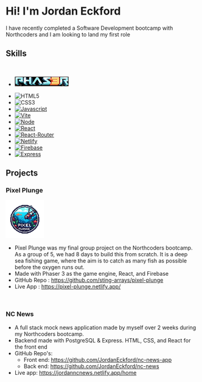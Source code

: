 # Hi! I'm Jordan Eckford

I have recently completed a Software Development bootcamp with Northcoders and I am looking to land my first role

## Skills

  <br>
  
  * <a href='https://phaser.io'><img src="./public/Phaser.png" width=141 height=25></a>

- ![HTML5][htmlimg]
- ![CSS3][cssimg]
- [![Javascript][Javascriptimg]][Javscript-url]
- [![Vite][Viteimg]][Vite-url]
- [![Node][nodeimg]][node-url]
- [![React][React.js]][React-url]
- [![React-Router][ReactRouterimg]][ReactRouter-url]
- [![Netlify][Netlifyimg]][Netlify-url]
- [![Firebase][Firebaseimg]][Firebase-url]
- [![Express][expressimg]][express-url]

## Projects

### Pixel Plunge

<a href='https://phaser.io'><img src="./public/pixelplungelogo.png" height=100></a>

- Pixel Plunge was my final group project on the Northcoders bootcamp. As a group of 5, we had 8 days to build this from scratch. It is a deep sea fishing game, where the aim is to catch as many fish as possible before the oxygen runs out.
- Made with Phaser 3 as the game engine, React, and Firebase
- GitHub Repo : https://github.com/sting-arrays/pixel-plunge
- Live App : https://pixel-plunge.netlify.app/

<br>

### NC News

- A full stack mock news application made by myself over 2 weeks during my Northcoders bootcamp.
- Backend made with PostgreSQL & Express. HTML, CSS, and React for the front end
- GitHub Repo's:
  - Front end: https://github.com/JordanEckford/nc-news-app
  - Back end: https://github.com/JordanEckford/nc-news
- Live app: https://jordanncnews.netlify.app/home

[React.js]: https://img.shields.io/badge/React-20232A?style=for-the-badge&logo=react&logoColor=61DAFB
[React-url]: https://reactjs.org/
[Javascriptimg]: https://img.shields.io/badge/JavaScript-F7DF1E?style=for-the-badge&logo=javascript&logoColor=black
[Javscript-url]: https://www.javascript.com
[ReactRouterimg]: https://img.shields.io/badge/React_Router-CA4245?style=for-the-badge&logo=react-router&logoColor=white
[ReactRouter-url]: https://reactrouter.com/en/main
[Netlifyimg]: https://img.shields.io/badge/Netlify-00C7B7?style=for-the-badge&logo=netlify&logoColor=white
[Netlify-url]: https://www.netlify.com
[Firebaseimg]: https://img.shields.io/badge/Firebase-039BE5?style=for-the-badge&logo=Firebase&logoColor=white
[Firebase-url]: https://firebase.google.com
[Viteimg]: https://img.shields.io/badge/vite-%23646CFF.svg?style=for-the-badge&logo=vite&logoColor=white
[Vite-url]: https://vitejs.dev
[expressimg]: https://img.shields.io/badge/Express.js-404D59?style=for-the-badge
[express-url]: https://expressjs.com/
[nodeimg]: https://img.shields.io/badge/Node.js-43853D?style=for-the-badge&logo=node.js&logoColor=white
[node-url]: https://nodejs.org/en/
[htmlimg]: https://img.shields.io/badge/HTML5-E34F26?style=for-the-badge&logo=html5&logoColor=white
[cssimg]: https://img.shields.io/badge/CSS-239120?&style=for-the-badge&logo=css3&logoColor=white

<!--
**JordanEckford/JordanEckford** is a ✨ _special_ ✨ repository because its `README.md` (this file) appears on your GitHub profile.

Here are some ideas to get you started:

- 🔭 I’m currently working on ...
- 🌱 I’m currently learning ...
- 👯 I’m looking to collaborate on ...
- 🤔 I’m looking for help with ...
- 💬 Ask me about ...
- 📫 How to reach me: ...
- 😄 Pronouns: ...
- ⚡ Fun fact: ...
-->

